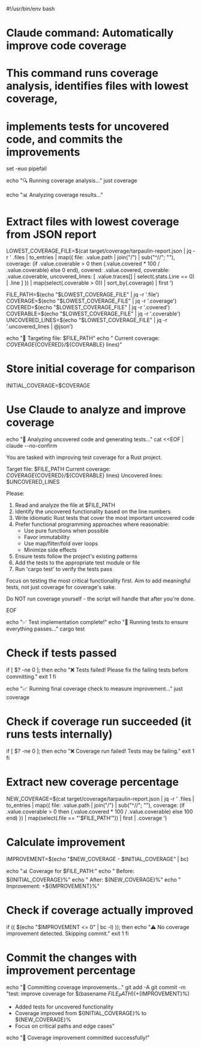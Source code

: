 #!/usr/bin/env bash
# Claude command: Automatically improve code coverage
# This command runs coverage analysis, identifies files with lowest coverage,
# implements tests for uncovered code, and commits the improvements

set -euo pipefail

echo "🔍 Running coverage analysis..."
just coverage

echo "📊 Analyzing coverage results..."
# Extract files with lowest coverage from JSON report
LOWEST_COVERAGE_FILE=$(cat target/coverage/tarpaulin-report.json | jq -r '
  .files 
  | to_entries 
  | map({
      file: .value.path | join("/") | sub("^//"; ""),
      coverage: (if .value.coverable > 0 then (.value.covered * 100 / .value.coverable) else 0 end),
      covered: .value.covered,
      coverable: .value.coverable,
      uncovered_lines: [
        .value.traces[] 
        | select(.stats.Line == 0) 
        | .line
      ]
    })
  | map(select(.coverable > 0))
  | sort_by(.coverage)
  | first
')

FILE_PATH=$(echo "$LOWEST_COVERAGE_FILE" | jq -r '.file')
COVERAGE=$(echo "$LOWEST_COVERAGE_FILE" | jq -r '.coverage')
COVERED=$(echo "$LOWEST_COVERAGE_FILE" | jq -r '.covered')
COVERABLE=$(echo "$LOWEST_COVERAGE_FILE" | jq -r '.coverable')
UNCOVERED_LINES=$(echo "$LOWEST_COVERAGE_FILE" | jq -r '.uncovered_lines | @json')

echo "📁 Targeting file: $FILE_PATH"
echo "   Current coverage: ${COVERAGE}% (${COVERED}/${COVERABLE} lines)"

# Store initial coverage for comparison
INITIAL_COVERAGE=$COVERAGE

# Use Claude to analyze and improve coverage
echo "🤖 Analyzing uncovered code and generating tests..."
cat <<EOF | claude --no-confirm

You are tasked with improving test coverage for a Rust project. 

Target file: $FILE_PATH
Current coverage: ${COVERAGE}% (${COVERED}/${COVERABLE} lines)
Uncovered lines: $UNCOVERED_LINES

Please:
1. Read and analyze the file at $FILE_PATH
2. Identify the uncovered functionality based on the line numbers
3. Write idiomatic Rust tests that cover the most important uncovered code
4. Prefer functional programming approaches where reasonable:
   - Use pure functions when possible
   - Favor immutability
   - Use map/filter/fold over loops
   - Minimize side effects
5. Ensure tests follow the project's existing patterns
6. Add the tests to the appropriate test module or file
7. Run 'cargo test' to verify the tests pass

Focus on testing the most critical functionality first. Aim to add meaningful tests, not just coverage for coverage's sake.

Do NOT run coverage yourself - the script will handle that after you're done.

EOF

echo "✅ Test implementation complete!"
echo "🧪 Running tests to ensure everything passes..."
cargo test

# Check if tests passed
if [ $? -ne 0 ]; then
    echo "❌ Tests failed! Please fix the failing tests before committing."
    exit 1
fi

echo "📈 Running final coverage check to measure improvement..."
just coverage

# Check if coverage run succeeded (it runs tests internally)
if [ $? -ne 0 ]; then
    echo "❌ Coverage run failed! Tests may be failing."
    exit 1
fi

# Extract new coverage percentage
NEW_COVERAGE=$(cat target/coverage/tarpaulin-report.json | jq -r '
  .files 
  | to_entries 
  | map({
      file: .value.path | join("/") | sub("^//"; ""),
      coverage: (if .value.coverable > 0 then (.value.covered * 100 / .value.coverable) else 100 end)
    })
  | map(select(.file == "'$FILE_PATH'"))
  | first
  | .coverage
')

# Calculate improvement
IMPROVEMENT=$(echo "$NEW_COVERAGE - $INITIAL_COVERAGE" | bc)

echo "📊 Coverage for $FILE_PATH:"
echo "   Before: ${INITIAL_COVERAGE}%"
echo "   After:  ${NEW_COVERAGE}%"
echo "   Improvement: +${IMPROVEMENT}%"

# Check if coverage actually improved
if (( $(echo "$IMPROVEMENT <= 0" | bc -l) )); then
    echo "⚠️  No coverage improvement detected. Skipping commit."
    exit 1
fi

# Commit the changes with improvement percentage
echo "💾 Committing coverage improvements..."
git add -A
git commit -m "test: improve coverage for $(basename $FILE_PATH) (+${IMPROVEMENT}%)

- Added tests for uncovered functionality
- Coverage improved from ${INITIAL_COVERAGE}% to ${NEW_COVERAGE}%
- Focus on critical paths and edge cases"

echo "🎉 Coverage improvement committed successfully!"